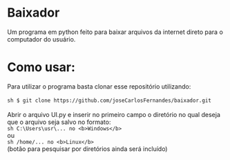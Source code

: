 # Baixador
Um programa em python feito para baixar arquivos da internet direto para o computador do usuário.

# Como usar:
Para utilizar o programa basta clonar esse repositório utilizando:
<br>
<br>
``sh
$ git clone https://github.com/joseCarlosFernandes/baixador.git
``
<br>
<br>
Abrir o arquivo UI.py e inserir no primeiro campo o diretório no qual deseja que o arquivo seja salvo no formato: <br>
``sh
C:\Users\usr\... no <b>Windows</b> 
``
<br>
ou 
<br>
``sh
/home/... no <b>Linux</b>
``
<br>
(botão para pesquisar por diretórios ainda será incluído)
